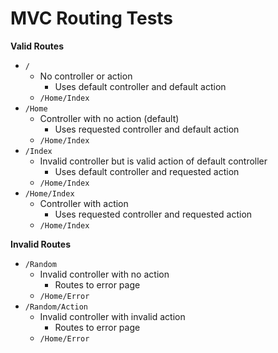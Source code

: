 # MVC Routing Tests

**Valid Routes**
- `/`
	- No controller or action
		- Uses default controller and default action
	- `/Home/Index`
- `/Home`
	- Controller with no action (default)
		- Uses requested controller and default action
	- `/Home/Index`
- `/Index`
	- Invalid controller but is valid action of default controller
		- Uses default controller and requested action
	- `/Home/Index`
- `/Home/Index`
	- Controller with action
		- Uses requested controller and requested action
	- `/Home/Index`

**Invalid Routes**
- `/Random`
	- Invalid controller with no action
		- Routes to error page
	- `/Home/Error`
- `/Random/Action`
	- Invalid controller with invalid action
		- Routes to error page
	- `/Home/Error`